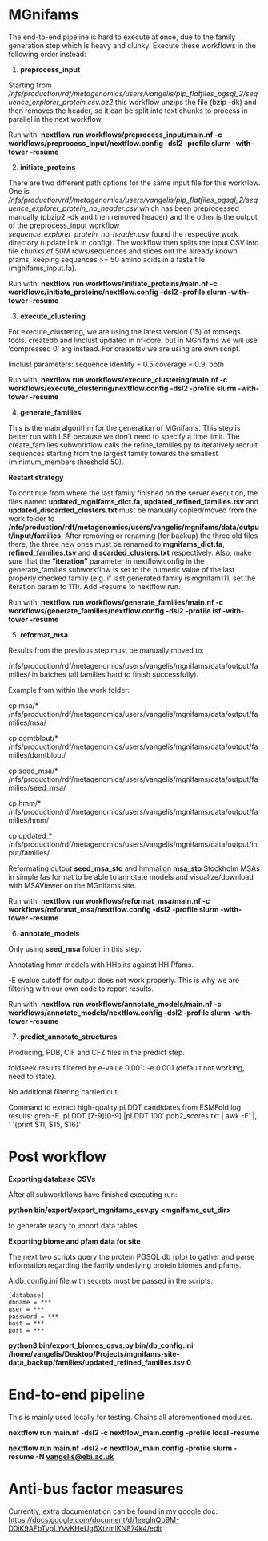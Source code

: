 # MGnifams

The end-to-end pipeline is hard to execute at once, due to the family generation step which is heavy and clunky. Execute these workflows in the following order instead:

1. **preprocess_input**

Starting from */nfs/production/rdf/metagenomics/users/vangelis/plp_flatfiles_pgsql_2/sequence_explorer_protein.csv.bz2*
this workflow unzips the file (bzip -dk) and then removes the header,
so it can be split into text chunks to process in parallel in the next workflow.

Run with: **nextflow run workflows/preprocess_input/main.nf -c workflows/preprocess_input/nextflow.config -dsl2 -profile slurm -with-tower -resume**

2. **initiate_proteins**

There are two different path options for the same input file for this workflow.
One is */nfs/production/rdf/metagenomics/users/vangelis/plp_flatfiles_pgsql_2/sequence_explorer_protein_no_header.csv*
which has been preprocessed manually (pbzip2 -dk and then removed header)
and the other is the output of the preprocess_input workflow 
*sequence_explorer_protein_no_header.csv* found the respective work directory (update link in config). 
The workflow then splits the input CSV into file chunks of 50M rows/sequences and slices out the already known pfams,
keeping sequences >= 50 amino acids in a fasta file (mgnifams_input.fa).

Run with: **nextflow run workflows/initiate_proteins/main.nf -c workflows/initiate_proteins/nextflow.config -dsl2 -profile slurm -with-tower -resume**

3. **execute_clustering**

For execute_clustering, we are using the latest version (15) of mmseqs tools. createdb and linclust updated in nf-core, but in MGnifams we will use ‘compressed 0’ arg instead. For createtsv we are using are own script.

linclust parameters:
sequence identity = 0.5
coverage = 0.9, both

Run with: **nextflow run workflows/execute_clustering/main.nf -c workflows/execute_clustering/nextflow.config -dsl2 -profile slurm -with-tower -resume**

4. **generate_families**

This is the main algorithm for the generation of MGnifams. This step is better run with LSF because we don't need to specify a time limit.
The create_families subworkflow calls the refine_families.py to iteratively recruit sequences starting from the largest family towards the smallest (minimum_members threshold 50).

**Restart strategy**

To continue from where the last family finished on the server execution, the files named **updated_mgnifams_dict.fa**, **updated_refined_families.tsv** and **updated_discarded_clusters.txt** must be manually copied/moved from the work folder to **/nfs/production/rdf/metagenomics/users/vangelis/mgnifams/data/output/input/families**. After removing or renaming (for backup) the three old files there, the three new ones must be renamed to **mgnifams_dict.fa**, **refined_families.tsv** and **discarded_clusters.txt** respectively. Also, make sure that the **“iteration”** parameter in nextflow.config in the generate_families subworkflow is set to the numeric value of the last properly checked family (e.g. if last generated family is mgnifam111, set the iteration param to 111). Add -resume to nextflow run.

Run with: **nextflow run workflows/generate_families/main.nf -c workflows/generate_families/nextflow.config -dsl2 -profile lsf -with-tower -resume**

5. **reformat_msa**

Results from the previous step must be manually moved to:

/nfs/production/rdf/metagenomics/users/vangelis/mgnifams/data/output/families/
in batches (all families hard to finish successfully).

Example from within the work folder:

cp msa/* /nfs/production/rdf/metagenomics/users/vangelis/mgnifams/data/output/families/msa/

cp domtblout/* /nfs/production/rdf/metagenomics/users/vangelis/mgnifams/data/output/families/domtblout/

cp seed_msa/* /nfs/production/rdf/metagenomics/users/vangelis/mgnifams/data/output/families/seed_msa/

cp hmm/* /nfs/production/rdf/metagenomics/users/vangelis/mgnifams/data/output/families/hmm/

cp updated_* /nfs/production/rdf/metagenomics/users/vangelis/mgnifams/data/output/input/families/

Reformating output **seed_msa_sto** and hmmalign **msa_sto** Stockholm MSAs in simple fas format to be able to annotate models and visualize/download with MSAViewer on the MGnifams site.

Run with: **nextflow run workflows/reformat_msa/main.nf -c workflows/reformat_msa/nextflow.config -dsl2 -profile slurm -with-tower -resume**

6. **annotate_models**

Only using **seed_msa** folder in this step.

Annotating hmm models with HHblits against HH Pfams.

-E evalue cutoff for output does not work properly. This is why we are filtering with our own code to report results.

Run with: **nextflow run workflows/annotate_models/main.nf -c workflows/annotate_models/nextflow.config -dsl2 -profile slurm -with-tower -resume**

7. **predict_annotate_structures**

Producing, PDB, CIF and CFZ files in the predict step.

foldseek results filtered by e-value 0.001: -e 0.001 (default not working, need to state).

No additional filtering carried out.

Command to extract high-quality pLDDT candidates from ESMFold log results:
grep -E 'pLDDT [7-9][0-9]\.|pLDDT 100' pdb2_scores.txt | awk -F' |, ' '{print $11, $15, $16}'

# Post workflow

**Exporting database CSVs**

After all subworkflows have finished executing run:

**python bin/export/export_mgnifams_csv.py <mgnifams_out_dir>**

to generate ready to import data tables

**Exporting biome and pfam data for site**

The next two scripts query the protein PGSQL db (plp) to gather and parse information regarding the family underlying protein biomes and pfams.

A db_config.ini file with secrets must be passed in the scripts.

```
[database]
dbname = ***
user = ***
password = ***
host = ***
port = ***
```

**python3 bin/export_biomes_csvs.py bin/db_config.ini /home/vangelis/Desktop/Projects/mgnifams-site-data_backup/families/updated_refined_families.tsv 0**



# End-to-end pipeline

This is mainly used locally for testing. Chains all aforementioned modules.

**nextflow run main.nf -dsl2 -c nextflow_main.config -profile local -resume**

**nextflow run main.nf -dsl2 -c nextflow_main.config -profile slurm -resume -N vangelis@ebi.ac.uk**

# Anti-bus factor measures
Currently, extra documentation can be found in my google doc: https://docs.google.com/document/d/1eeglnQb9M-D0iK9AFbTypLYvvKHeUg6XtzmlKN874k4/edit
